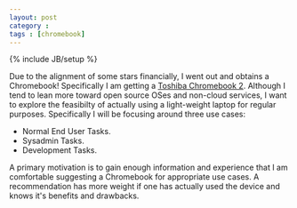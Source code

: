 ```yaml
---
layout: post
category : 
tags : [chromebook]
---
```

{% include JB/setup %}

Due to the alignment of some stars financially, I went out and obtains a Chromebook!  Specifically I am getting a [Toshiba Chromebook 2](http://www.toshiba.com/us/computers/laptops/chromebook/cb30/CB35-B3340).  Although I tend to lean more toward open source OSes and non-cloud services, I want to explore the feasibilty of actually using a light-weight laptop for regular purposes.  Specifically I will be focusing around three use cases:

  * Normal End User Tasks.  
  * Sysadmin Tasks.
  * Development Tasks.


A primary motivation is to gain enough information and experience that I am comfortable suggesting a Chromebook for appropriate use cases.  A recommendation has more weight if one has actually used the device and knows it's benefits and drawbacks.




